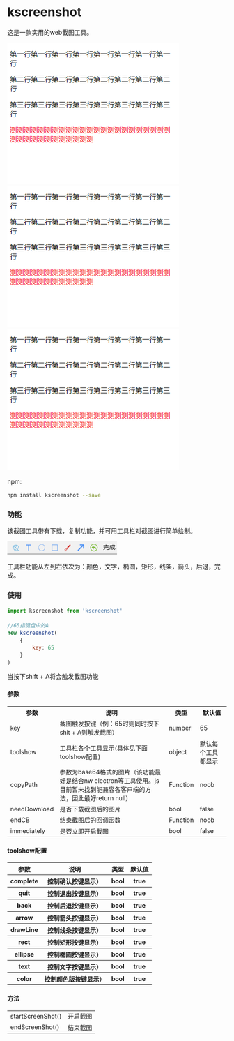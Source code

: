 kscreenshot
===========

这是一款实用的web截图工具。

![](https://github.com/kejiacheng/img/blob/master/kscreenshot/screenshot1.gif)
![](https://github.com/kejiacheng/img/blob/master/kscreenshot/screenshot2.gif)
![](https://github.com/kejiacheng/img/blob/master/kscreenshot/screenshot3.gif)

npm:
```sh
npm install kscreenshot --save
```

### 功能
该截图工具带有下载，复制功能，并可用工具栏对截图进行简单绘制。

![](https://github.com/kejiacheng/img/blob/master/kscreenshot/toolbar.png)

工具栏功能从左到右依次为：颜色，文字，椭圆，矩形，线条，箭头，后退，完成。


### 使用
```js
import kscreenshot from 'kscreenshot'

//65指键盘中的A
new kscreenshot(
    {
        key: 65 
    }
)
```
当按下shift + A将会触发截图功能

#### 参数
<table>
  <tr>
    <th>参数</th>
    <th>说明</th>
    <th>类型</th>
    <th>默认值</th>
  </tr>
  <tr>
    <td>key</td>
    <td>截图触发按键（例：65时则同时按下shit + A则触发截图）</td>
    <td>number</td>
    <td>65</td>
  </tr>
  <tr>
    <td>toolshow</td>
    <td>工具栏各个工具显示(具体见下面toolshow配置)</td>
    <td>object</td>
    <td>默认每个工具都显示</td>
  </tr>  
  <tr>
    <td>copyPath</td>
    <td>参数为base64格式的图片（该功能最好是结合nw electron等工具使用。js目前暂未找到能兼容各客户端的方法，因此最好return null）</td>
    <td>Function</td>
    <td>noob</td>
  </tr>  
  <tr>
    <td>needDownload</td>
    <td>是否下载截图后的图片</td>
    <td>bool</td>
    <td>false</td>
  </tr> 
  <tr>
    <td>endCB</td>
    <td>结束截图后的回调函数</td>
    <td>Function</td>
    <td>noob</td>
  </tr> 
  <tr>
    <td>immediately</td>
    <td>是否立即开启截图</td>
    <td>bool</td>
    <td>false</td>
  </tr> 
</table>

#### toolshow配置
<table>
  <tr>
    <th>参数</th>
    <th>说明</th>
    <th>类型</th>
    <th>默认值</th>
  </tr>
  <tr>
    <th>complete</th>
    <th>控制确认按键显示）</th>
    <th>bool</th>
    <th>true</th>
  </tr>  
  <tr>
    <th>quit</th>
    <th>控制退出按键显示）</th>
    <th>bool</th>
    <th>true</th>
  </tr>  
  <tr>
    <th>back</th>
    <th>控制后退按键显示）</th>
    <th>bool</th>
    <th>true</th>
  </tr>  
  <tr>
    <th>arrow</th>
    <th>控制箭头按键显示）</th>
    <th>bool</th>
    <th>true</th>
  </tr>  
  <tr>
    <th>drawLine</th>
    <th>控制线条按键显示）</th>
    <th>bool</th>
    <th>true</th>
  </tr>  
  <tr>
    <th>rect</th>
    <th>控制矩形按键显示）</th>
    <th>bool</th>
    <th>true</th>
  </tr>  
  <tr>
    <th>ellipse</th>
    <th>控制椭圆按键显示）</th>
    <th>bool</th>
    <th>true</th>
  </tr>  
  <tr>
    <th>text</th>
    <th>控制文字按键显示）</th>
    <th>bool</th>
    <th>true</th>
  </tr>  
  <tr>
    <th>color</th>
    <th>控制颜色版按键显示）</th>
    <th>bool</th>
    <th>true</th>
  </tr>  
</table>

#### 方法
<table>
  <tr>
    <td>
      startScreenShot()
    </td>
    <td>
      开启截图
    </td>
  </tr>
  <tr>
    <td>
      endScreenShot()
    </td>
    <td>
      结束截图
    </td>
  </tr>
</table>